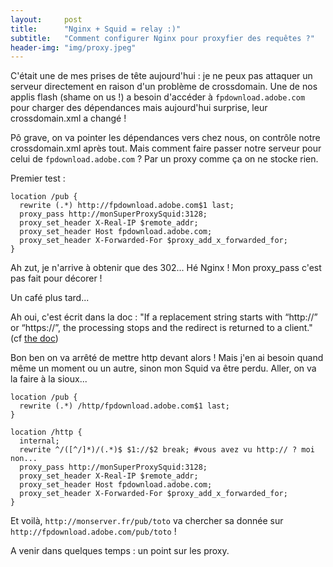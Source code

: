 ```yaml
---
layout:     post
title:      "Nginx + Squid = relay :)"
subtitle:   "Comment configurer Nginx pour proxyfier des requêtes ?"
header-img: "img/proxy.jpeg"
---
```


C'était une de mes prises de tête aujourd'hui : je ne peux pas attaquer un serveur directement en raison d'un problème de crossdomain. Une de nos applis flash (shame on us !) a besoin d'accéder à `fpdownload.adobe.com` pour charger des dépendances mais aujourd'hui surprise, leur crossdomain.xml a changé !

Pô grave, on va pointer les dépendances vers chez nous, on contrôle notre crossdomain.xml après tout. Mais comment faire passer notre serveur pour celui de `fpdownload.adobe.com` ? Par un proxy comme ça on ne stocke rien.


Premier test :

~~~nginx
location /pub {
  rewrite (.*) http://fpdownload.adobe.com$1 last;
  proxy_pass http://monSuperProxySquid:3128;
  proxy_set_header X-Real-IP $remote_addr;
  proxy_set_header Host fpdownload.adobe.com;
  proxy_set_header X-Forwarded-For $proxy_add_x_forwarded_for;
}
~~~

Ah zut, je n'arrive à obtenir que des 302... Hé Nginx ! Mon proxy_pass c'est pas fait pour décorer !

Un café plus tard...

Ah oui, c'est écrit dans la doc : "If a replacement string starts with “http://” or “https://”, the processing stops and the redirect is returned to a client." (cf [the doc](http://nginx.org/en/docs/http/ngx_http_rewrite_module.html#rewrite))

Bon ben on va arrêté de mettre http devant alors ! Mais j'en ai besoin quand même un moment ou un autre, sinon mon Squid va être perdu. Aller, on va la faire à la sioux...

~~~nginx
location /pub {
  rewrite (.*) /http/fpdownload.adobe.com$1 last;
}

location /http {
  internal;
  rewrite ^/([^/]*)/(.*)$ $1://$2 break; #vous avez vu http:// ? moi non...
  proxy_pass http://monSuperProxySquid:3128;
  proxy_set_header X-Real-IP $remote_addr;
  proxy_set_header Host fpdownload.adobe.com;
  proxy_set_header X-Forwarded-For $proxy_add_x_forwarded_for;
}
~~~

Et voilà, `http://monserver.fr/pub/toto` va chercher sa donnée sur `http://fpdownload.adobe.com/pub/toto` !

A venir dans quelques temps : un point sur les proxy.
